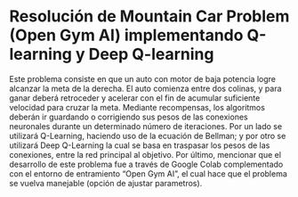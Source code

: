 # Resolución de Mountain Car Problem (Open Gym AI) implementando Q-learning y Deep Q-learning

Este problema consiste en que un auto con motor de baja potencia logre alcanzar la meta de la derecha. El auto comienza entre dos colinas, y para ganar deberá retroceder y acelerar con el fin de acumular suficiente velocidad para cruzar la meta. Mediante recompensas, los algoritmos deberán ir guardando o corrigiendo sus pesos de las conexiones neuronales durante un determinado número de iteraciones. Por un lado se utilizará Q-Learning, haciendo uso de la ecuación de Bellman; y por otro se utilizará Deep Q-Learning la cual se basa en traspasar los pesos de las conexiones, entre la red principal al objetivo.
Por último, mencionar que el desarrollo de este problema fue a través de Google Colab complementado con el entorno de entramiento “Open Gym AI”, el cual hace que el problema se vuelva manejable (opción de ajustar parametros).
